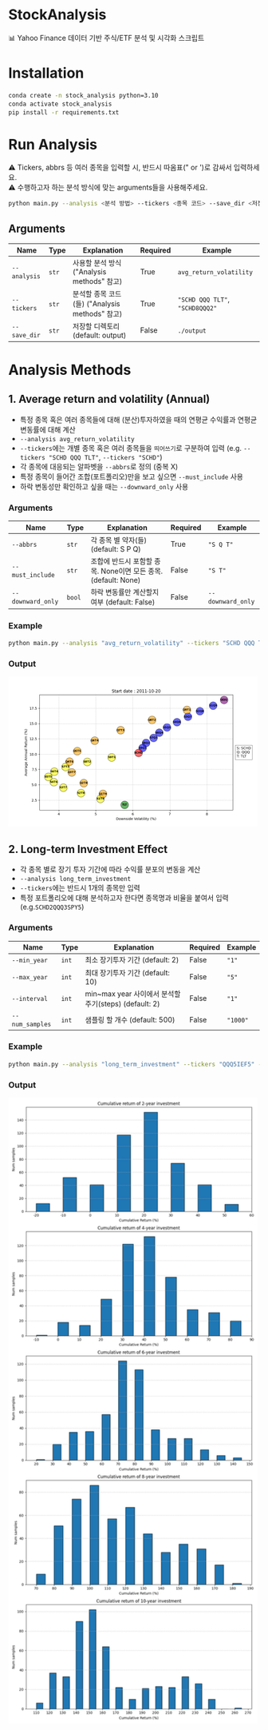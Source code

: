 # StockAnalysis
📊 Yahoo Finance 데이터 기반 주식/ETF 분석 및 시각화 스크립트

# Installation
```bash
conda create -n stock_analysis python=3.10
conda activate stock_analysis
pip install -r requirements.txt
```

# Run Analysis
⚠️ Tickers, abbrs 등 여러 종목을 입력할 시, 반드시 따옴표(" or ')로 감싸서 입력하세요.<br>
⚠️ 수행하고자 하는 분석 방식에 맞는 arguments들을 사용해주세요.
```bash
python main.py --analysis <분석 방법> --tickers <종목 코드> --save_dir <저장 위치> # 그 외 분석에 필요한 arguments
```

## Arguments

| Name             | Type        | Explanation                                        | Required       | Example                        |
|------------------|-------------|----------------------------------------------------|----------------|--------------------------------|
| `--analysis`     | `str`       | 사용할 분석 방식 ("Analysis methods" 참고)           | True           | `avg_return_volatility`        |
| `--tickers`      | `str`       | 분석할 종목 코드(들) ("Analysis methods" 참고)       | True          | `"SCHD QQQ TLT"`, `"SCHD8QQQ2"` |
| `--save_dir`     | `str`       | 저장할 디렉토리 (default: output)                    | False          | `./output`                    |

# Analysis Methods

## 1. Average return and volatility (Annual)
- 특정 종목 혹은 여러 종목들에 대해 (분산)투자하였을 때의 연평균 수익률과 연평균 변동률에 대해 계산
- `--analysis avg_return_volatility`
- `--tickers`에는 개별 종목 혹은 여러 종목들을 `띄어쓰기`로 구분하여 입력 (e.g. `--tickers "SCHD QQQ TLT"`, `--tickers "SCHD"`)
- 각 종목에 대응되는 알파벳을 `--abbrs`로 정의 (중복 X)
- 특정 종목이 들어간 조합(포트폴리오)만을 보고 싶으면 `--must_include` 사용
- 하락 변동성만 확인하고 싶을 때는 `--downward_only` 사용

### Arguments
| Name             | Type        | Explanation                                                  | Required       | Example                 |
|------------------|-------------|--------------------------------------------------------------|----------------|-------------------------|
| `--abbrs`        | `str`       | 각 종목 별 약자(들) (default: S P Q)                          | True           | `"S Q T"`               |
| `--must_include` | `str`       | 조합에 반드시 포함할 종목. None이면 모든 종목. (default: None)  | False          | `"S T"`                 |
| `--downward_only`| `bool`      | 하락 변동률만 계산할지 여부 (default: False)                   | False          | `--downward_only`       |

### Example
```bash
python main.py --analysis "avg_return_volatility" --tickers "SCHD QQQ TLT" --abbrs "S Q T" --downward_only --save_dir "./output"
```

### Output
<img src="./output/avg_return_volatility/SCHD-QQQ-TLT-downward_only.png" alt="ETF Graph" width="500">

## 2. Long-term Investment Effect
- 각 종목 별로 장기 투자 기간에 따라 수익률 분포의 변동을 계산
- `--analysis long_term_investment`
- `--tickers`에는 반드시 1개의 종목만 입력
- 특정 포트폴리오에 대해 분석하고자 한다면 종목명과 비율을 붙여서 입력 (e.g.`SCHD2QQQ3SPY5`)

### Arguments
| Name             | Type        | Explanation                                                  | Required       | Example                 |
|------------------|-------------|--------------------------------------------------------------|----------------|-------------------------|
| `--min_year`     | `int`       | 최소 장기투자 기간 (default: 2)                               | False           | `"1"`                  |
| `--max_year`     | `int`       | 최대 장기투자 기간 (default: 10)                              | False           | `"5"`                  |
| `--interval`     | `int`       | min~max year 사이에서 분석할 주기(steps) (default: 2)          | False          | `"1"`                  |
| `--num_samples`  | `int`       | 샘플링 할 개수 (default: 500)                                 | False          | `"1000"`                |

### Example
```bash
python main.py --analysis "long_term_investment" --tickers "QQQ5IEF5" --abbrs "S Q T" --save_dir "./output"
```

### Output
<img src="./output/long_term_investment/QQQ5-IEF5.png" alt="ETF Graph" width="500">